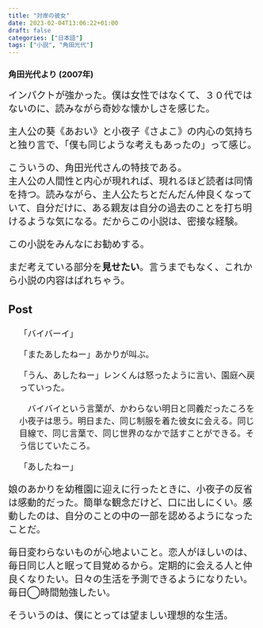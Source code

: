 ```yaml
---
title: "対岸の彼女"
date: 2023-02-04T13:06:22+01:00
draft: false
categories: ["日本語"]
tags: ["小説", "角田光代"]
---
```

### 角田光代より (**2007年**)
<div style="font-size: 19px; ">
インパクトが強かった。僕は女性ではなくて、３０代ではないのに、読みながら奇妙な懐かしさを感じた。

主人公の葵《あおい》と小夜子《さよこ》の内心の気持ちと独り言で、「僕も同じような考えもあったの」って感じ。

こういうの、角田光代さんの特技である。<br>主人公の人間性と内心が現れれば、現れるほど読者は同情を持つ。読みながら、主人公たちとだんだん仲良くなっていて、自分だけに、ある親友は自分の過去のことを打ち明けるような気になる。だからこの小説は、密接な経験。<br>

この小説をみんなにお勧めする。

まだ考えている部分を**見せたい**。言うまでもなく、これから小説の内容はばれちゃう。

### Post

<div style="font-size: 17px; margin-left: 22px;">
「バイバーイ」

「またあしたねー」あかりが叫ぶ。

「うん、あしたねー」レンくんは怒ったように言い、園庭へ戻っていった。

　バイバイという言葉が、かわらない明日と同義だったころを小夜子は思う。明日また、同じ制服を着た彼女に会える。同じ目線で、同じ言葉で、同じ世界のなかで話すことができる。そう信じていたころ。

「あしたねー」
</div>

娘のあかりを幼稚園に迎えに行ったときに、小夜子の反省は感動的だった。簡単な観念だけど、口に出しにくい。感動したのは、自分のことの中の一部を認めるようになったことだ。

毎日変わらないものが心地よいこと。恋人がほしいのは、毎日同じ人と眠って目覚めるから。定期的に会える人と仲良くなりたい。日々の生活を予測できるようになりたい。毎日◯時間勉強したい。

そういうのは、僕にとっては望ましい理想的な生活。
</div>